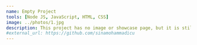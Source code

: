 ```yaml
---
name: Empty Project
tools: [Node JS, JavaScript, HTML, CSS]
image: ../photos/1.jpg
description: This project has no image or showcase page, but it is still a beautiful project inside out!
#external_url: https://github.com/sinamohammadicu
---
```

